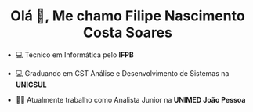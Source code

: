 <h1 align="center">Olá 👋, Me chamo Filipe Nascimento Costa Soares</h1>

- 💻 Técnico em Informática pelo **IFPB**

- 💻 Graduando em CST Análise e Desenvolvimento de Sistemas na **UNICSUL**

- 👨‍💻 Atualmente trabalho como Analista Junior na **UNIMED João Pessoa**
